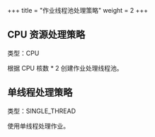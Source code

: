 +++
title = "作业线程池处理策略"
weight = 2
+++

## CPU 资源处理策略

类型：CPU

根据 CPU 核数 * 2 创建作业处理线程池。

## 单线程处理策略

类型：SINGLE_THREAD

使用单线程处理作业。
